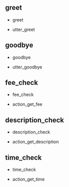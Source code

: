 ## greet
* greet
 - utter_greet

## goodbye
* goodbye
 - utter_goodbye

## fee_check
* fee_check
 - action_get_fee

## description_check
* description_check
 - action_get_description

## time_check
* time_check
 - action_get_time
